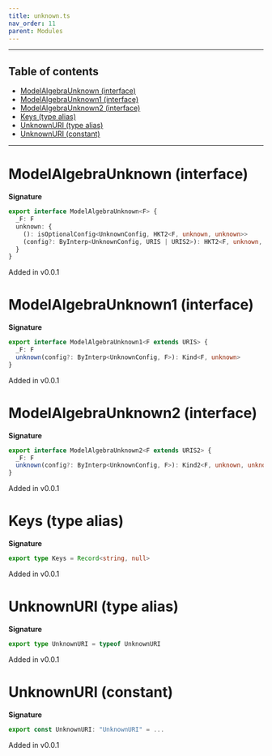 ```yaml
---
title: unknown.ts
nav_order: 11
parent: Modules
---
```


---

<h2 class="text-delta">Table of contents</h2>

- [ModelAlgebraUnknown (interface)](#modelalgebraunknown-interface)
- [ModelAlgebraUnknown1 (interface)](#modelalgebraunknown1-interface)
- [ModelAlgebraUnknown2 (interface)](#modelalgebraunknown2-interface)
- [Keys (type alias)](#keys-type-alias)
- [UnknownURI (type alias)](#unknownuri-type-alias)
- [UnknownURI (constant)](#unknownuri-constant)

---

# ModelAlgebraUnknown (interface)

**Signature**

```ts
export interface ModelAlgebraUnknown<F> {
  _F: F
  unknown: {
    (): isOptionalConfig<UnknownConfig, HKT2<F, unknown, unknown>>
    (config?: ByInterp<UnknownConfig, URIS | URIS2>): HKT2<F, unknown, unknown>
  }
}
```

Added in v0.0.1

# ModelAlgebraUnknown1 (interface)

**Signature**

```ts
export interface ModelAlgebraUnknown1<F extends URIS> {
  _F: F
  unknown(config?: ByInterp<UnknownConfig, F>): Kind<F, unknown>
}
```

Added in v0.0.1

# ModelAlgebraUnknown2 (interface)

**Signature**

```ts
export interface ModelAlgebraUnknown2<F extends URIS2> {
  _F: F
  unknown(config?: ByInterp<UnknownConfig, F>): Kind2<F, unknown, unknown>
}
```

Added in v0.0.1

# Keys (type alias)

**Signature**

```ts
export type Keys = Record<string, null>
```

Added in v0.0.1

# UnknownURI (type alias)

**Signature**

```ts
export type UnknownURI = typeof UnknownURI
```

Added in v0.0.1

# UnknownURI (constant)

**Signature**

```ts
export const UnknownURI: "UnknownURI" = ...
```

Added in v0.0.1
